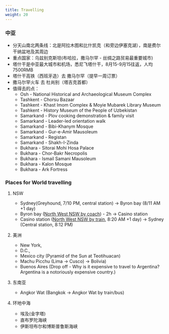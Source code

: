 ```yaml
---
title: Travelling
weight: 20
---
```


### 中亚
	
- 分天山南北两条线：北是阿拉木图和比什凯克（和旁边伊塞克湖），南是费尔干纳盆地及其周边
- 重点国家：乌兹别克斯坦(布哈拉，撒马尔罕 - 丝绸之路贸易最重要城市)
- 塔什干是中亚最大城市和机场，悉尼飞塔什干，8月15-9月15往返，人均7500RMB
- 塔什干高铁（西班牙造）去 撒马尔罕（提早一周订票）
- 撒马尔罕火车 去 杜尚别（塔吉克首都）
- 值得去的点：
	- Osh - National Historical and Archaeological Museum Complex
	- Tashkent - Chorsu Bazaar
	- Tashkent - Khast Imom Complex & Moyie Mubarek Library Museum
	- Tashkent - History Museum of the People of Uzbekistan
	- Samarkand - Plov cooking demonstration & family visit
	- Samarkand - Leader-led orientation walk
	- Samarkand - Bibi-Khanym Mosque
	- Samarkand - Gur-e-Amir Mausoleum
	- Samarkand - Registan
	- Samarkand - Shakh-I-Zinda
	- Bukhara - Sitorai Mohi Hosa Palace
	- Bukhara - Chor-Bakr Necropolis
	- Bukhara - Ismail Samani Mausoleum
	- Bukhara - Kalon Mosque
	- Bukhara - Ark Fortress



### Places for World travelling

1. NSW
	- Sydney(Greyhound, 7/10 PM, central station) -> Byron bay (8/11 AM +1 day) 
	- Byron bay ([North West NSW by coach](https://transportnsw.info/regional)) - 2h -> Casino station
	- Casino station ([North West NSW by train](https://transportnsw.info/regional), 8:20 AM +1 day) -> Sydney (Central station, 8:12 PM)
1. 美洲
	- New York, 
	- D.C., 
	- Mexico city (Pyramid of the Sun at Teotihuacan)
	- Machu Picchu (Lima -> Cusco) -> Bolivia)
	- Buenos Aires (Drop off - Why is it expensive to travel to Argentina? Argentina is a notoriously expensive country.)


1. 东南亚
	- Angkor Wat (Bangkok -> Angkor Wat by train/bus)
1. 环地中海
	- 埃及(金字塔)
	- 直布罗陀海峡
	- 伊斯坦布尔和博斯普鲁斯海峡
